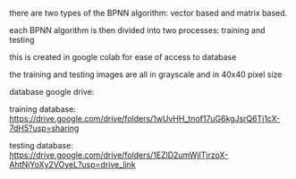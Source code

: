 there are two types of the BPNN algorithm: vector based and matrix based. 

each BPNN algorithm is then divided into two processes: training and testing

this is created in google colab for ease of access to database

the training and testing images are all in grayscale and in 40x40 pixel size

database google drive:

training database: https://drive.google.com/drive/folders/1wUvHH_tnof17uG6kgJsrQ6Tj1cX-7dH5?usp=sharing

testing database: https://drive.google.com/drive/folders/1EZlD2umWjITjrzoX-AhtNjYoXy2VOyeL?usp=drive_link
